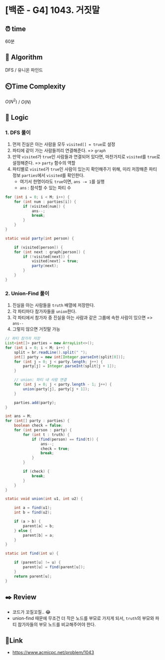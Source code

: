 # [백준 - G4] 1043. 거짓말
 
## ⏰  **time**
60분

## :pushpin: **Algorithm**
DFS / 유니온 파인드

## ⏲️**Time Complexity**
$O(N^2)$ / $O(N)$

## :round_pushpin: **Logic**

### 1. DFS 풀이

1. 먼저 진실은 아는 사람을 모두 `visited[] = true`로 설정
2. 파티에 같이 가는 사람들끼리 연결해준다. => `graph`
3. 만약 `visited`가 `true`인 사람들과 연결되어 있다면, 마찬가지로 `visited`를 `true`로 설정해준다.
  => `party` 함수의 역할
4. 파티별로 `visited`가 `true`인 사람이 있는지 확인해주기 위해, 미리 저장해준 파티 정보 `parties`에서 `visited`를 확인한다.
    - 여기서 한명이라도 `true`이면, `ans -= 1`를 실행
    - `ans` : 참석할 수 있는 파티 수

```java
for (int i = 0; i < M; i++) {
	for (int num : parties[i]) {
		if (visited[num]) {
			ans--;
			break;
		}
	}
}

static void party(int person) {

	if (visited[person]) {
	for (int next : graph[person]) {
		if (!visited[next]) {
			visited[next] = true;
			party(next);
		}
	}
}
```


### 2. Union-Find 풀이

1. 진실을 아는 사람들을 `truth` 배열에 저장한다.
2. 각 파티마다 참가자들을 `union`한다.
3. 각 파티에서 참가자 중 진실을 아는 사람과 같은 그룹에 속한 사람이 있으면 => `ans--`
4. 그렇지 않으면 거짓말 가능

```java
// 파티 참가자 저장
List<int[]> parties = new ArrayList<>();
for (int i = 0; i < M; i++) {
	split = br.readLine().split(" ");
	int[] party = new int[Integer.parseInt(split[0])];
	for (int j = 0; j < party.length; j++) {
		party[j] = Integer.parseInt(split[j + 1]);
	}

	// union: 파티 내 사람 연결
	for (int j = 0; j < party.length - 1; j++) {
		union(party[j], party[j + 1]);
	}

	parties.add(party);
}

int ans = M;
for (int[] party : parties) {
	boolean check = false;
	for (int person : party) {
		for (int t : truth) {
			if (find(person) == find(t)) {
				ans--;
				check = true;
				break;
			}
		}

		if (check) {
			break;
		}
	}
}

static void union(int u1, int u2) {

	int a = find(u1);
	int b = find(u2);

	if (a > b) {
		parent[a] = b;
	} else {
		parent[b] = a;
	}
}

static int find(int u) {

	if (parent[u] != u) {
		parent[u] = find(parent[u]);
	}
	return parent[u];
}
```


## :black_nib: **Review**
- 코드가 꼬질꼬질.. 😂
- union-find 때문에 무조건 더 작은 노드를 부모로 가지게 되서, `truth`의 부모와 파티 참가자들의 부모 노드를 비교해주어야 한다.

## 📡**Link**
- https://www.acmicpc.net/problem/1043
